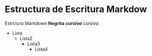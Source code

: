 # Estructura de Escritura Markdow
Estrctura Markdown
**Negrita**
***cursiva***
_cursiva_

* Lista
  - Lista2
    + Lista3
      + Lista4
